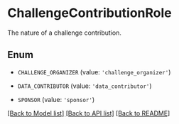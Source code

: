 # ChallengeContributionRole

The nature of a challenge contribution.

## Enum

- `CHALLENGE_ORGANIZER` (value: `'challenge_organizer'`)

- `DATA_CONTRIBUTOR` (value: `'data_contributor'`)

- `SPONSOR` (value: `'sponsor'`)

[[Back to Model list]](../README.md#documentation-for-models) [[Back to API list]](../README.md#documentation-for-api-endpoints) [[Back to README]](../README.md)
